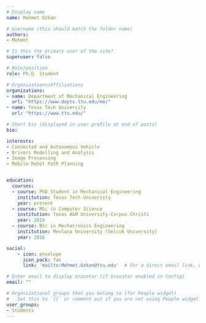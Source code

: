 ```yaml
---
# Display name
name: Mehmet Ozkan

# Username (this should match the folder name)
authors:
- Mehmet

# Is this the primary user of the site?
superuser: false

# Role/position
role: Ph.D. Student

# Organizations/Affiliations
organizations:
- name: Department of Mechanical Engineering
  url: "https://www.depts.ttu.edu/me/"
- name: Texas Tech University
  url: "https://www.ttu.edu/"

# Short bio (displayed in user profile at end of posts)
bio:

interests:
- Connected and Autonomous Vehicle
- Drivers Modelling and Analysis
- Image Processing
- Mobile Robot Path Planning


education:
  courses:
  - course: PhD Student in Mechanical Engineering
    institution: Texas Tech University
    year: present
  - course: MSc in Computer Science
    institution: Texas A&M University-Corpus Christi
    year: 2019
  - course: BSc in Mechatronics Engineering
    institution: Mevlana University (Selcuk University)
    year: 2016

social:
    - icon: envelope
      icon_pack: fas
      link: 'mailto:Mehmet.Ozkan@ttu.edu'  # For a direct email link, use "mailto:test@example.org".

# Enter email to display Gravatar (if Gravatar enabled in Config)
email: ""

# Organizational groups that you belong to (for People widget)
#   Set this to `[]` or comment out if you are not using People widget.  
user_groups:
- Students
---
```

